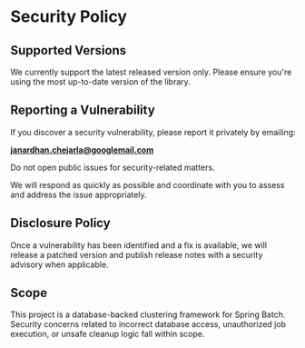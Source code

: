# Security Policy

## Supported Versions

We currently support the latest released version only. Please ensure you're using the most up-to-date version of the library.

## Reporting a Vulnerability

If you discover a security vulnerability, please report it privately by emailing:

**janardhan.chejarla@googlemail.com**

Do not open public issues for security-related matters.

We will respond as quickly as possible and coordinate with you to assess and address the issue appropriately.

## Disclosure Policy

Once a vulnerability has been identified and a fix is available, we will release a patched version and publish release notes with a security advisory when applicable.

## Scope

This project is a database-backed clustering framework for Spring Batch. Security concerns related to incorrect database access, unauthorized job execution, or unsafe cleanup logic fall within scope.
